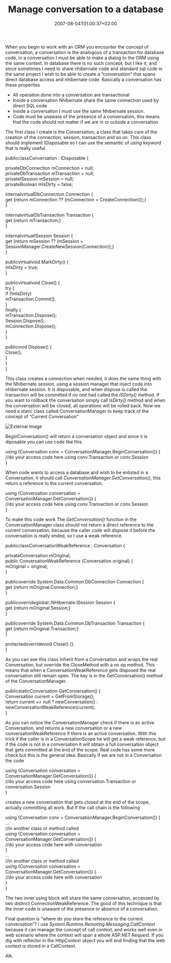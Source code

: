﻿---
title: "Manage conversation to a database"
description: ""
date: 2007-08-04T01:00:37+02:00
draft: false
tags: [Nhibernate,Sql Server]
categories: [Nhibernate,Sql Server]
---
When you begin to work with an ORM you encounter the concept of conversation, a conversation is the analogous of a transaction for database code, in a conversation I must be able to make a dialog to the ORM using the same context. In database there is no such concept, but I like it, and since sometimes I need to share nhibernate code and standard sql code in the same project I wish to be able to create a “conversation” that spans direct database access and nhibernate code. Basically a conversation has these properties

- All operation done into a conversation are transactional
- Inside a conversation Nhibernate share the same connection used by direct SQL code
- Inside a conversation I must use the same Nhibernate session.
- Code must be unaware of the presence of a conversation, this means that the code should not matter if we are in or outside a conversation

The first class I create is the Conversation,  a class that takes care of the creation of the connection, session, transaction and so on. This class should implement IDisposable so I can use the semantic of *using keyword* that is really useful.

publicclassConversation  :  IDisposable  {  
  
privateDbConnection  mConnection  =  null;  
privateDbTransaction  mTransaction  =  null;  
privateISession  mSession  =  null;  
privateBoolean  mIsDirty  =  false;  
  
internalvirtualDbConnection  Connection  {  
get  {return  mConnection  ??  (mConnection  =  CreateConnection());}  
        }  
  
internalvirtualDbTransaction  Transaction  {  
get  {return  mTransaction;}  
        }  
  
internalvirtualISession  Session  {  
get  {return  mSession  ??  (mSession  =  SessionManager.CreateNewSession(Connection));}  
        }

publicvirtualvoid  MarkDirty()  {  
              mIsDirty  =  true;  
        }  
  
publicvirtualvoid  Close()  {  
try  {  
if  (!mIsDirty)  
                          mTransaction.Commit();  
              }  
finally  {  
                    mTransaction.Dispose();  
                    Session.Dispose();  
                    mConnection.Dispose();  
              }  
        }  
  
publicvoid  Dispose()  {  
              Close();  
        }  
    }  
}

This class creates a connection when needed, it does the same thing with the Nhibernate session, using a session manager that inject code into nhibernate session. It is disposable, and when dispose is called the transaction will be committed if no one had called the *ISDirty()* method. If you want to rollback the conversation simply call *IsDirty()*  method and when the conversation will be closed, all operations will be rolled back. Now we need a static class called ConversationManager to keep track of the concept of “Current Conversation”

![External Image](https://www.codewrecks.com/blog/wp-content/uploads/2007/08/080407-0812-manageconve1.png)

BeginConversation() will return a conversation object and since it is diposable you can use code like this.

using  (Conversation  conv  =  ConversationManager.BeginConversation())  {  
//do  your  access  code  here  using conv.Transaction or conv.Session  
}

When code wants to access a database and wish to be enlisted in a Conversation, it should call *ConversationManager.GetConversation()*, this return a reference to the current conversation.

using  (Conversation  conversation  =  ConversationManager.GetConversation())  {  
//do  your  access  code  here  using conv.Transaction or conv.Session  
}

To make this code work The *GetConversation()* function in the ConversationManager class should not return a direct reference to the current conversation, because the caller code will dispose it before the conversation is really ended, so I use a weak reference.

publicclassConversationWeakReference  :  Conversation  {  
  
privateConversation  mOriginal;  
public  ConversationWeakReference  (Conversation  original)  {  
        mOriginal  =  original;  
  }  
  
publicoverride  System.Data.Common.DbConnection  Connection  {  
get  {return  mOriginal.Connection;}  
  }  
  
publicoverrideglobal::NHibernate.ISession  Session  {  
get  {return  mOriginal.Session;}  
  }  
  
publicoverride  System.Data.Common.DbTransaction  Transaction  {  
get  {return  mOriginal.Transaction;}  
  }  
  
protectedoverridevoid  Close()  {}  
}

As you can see this class Inherit from a Conversation and wraps the real Conversation, but override the CloseMethod with a no op method. This means that when a ConversationWeakReference gets disposed the real conversation still remain open. The key is in the GetConversation() method of the ConversationManager.

publicstaticConversation  GetConversation()  {  
Conversation  current  =  GetFromStorage();  
return  current  ==  null  ?  newConversation()  :  newConversationWeakReference(current);        
}

As you can notice the ConversationManager check if there is an active Conversation, and returns a new conversation or a new conversationWeakReference if there is an active conversation. With this trick if the caller is in a ConversationScope he will get a weak reference, but if the code is not in a conversation it will obtain a full conversation object that gets committed at the end of the scope. Real code has some more check but this is the general idea. Basically if we are not in a Conversation the code

using  (Conversation  conversation  =  ConversationManager.GetConversation())  {  
//do  your  access  code  here  using  conversation.Transaction  or  conversation.Session  
}

creates a new conversation that gets closed at the end of the scope, actually committing all work. But if the call chain is the following

using  (Conversation  conv  =  ConversationManager.BeginConversation())  {  
…  
//in  another  class  or  method  called    
  using  (Conversation  conversation  =  ConversationManager.GetConversation())  {  
//do  your  access  code  here  with  conversation  
  }  
  …  
//in  another  class  or  method  called    
  using  (Conversation  conversation  =  ConversationManager.GetConversation())  {  
//do  your  access  code  here  with  conversation  
  }  
}

The two inner using block will share the same conversation, accessed by two distinct ConnectionWeakReference. The good of this technique is that the inner code is unaware of the presence or absence of a conversation.

Final question is “where do you store the reference to the current conversation”? I use *System.Runtime.Remoting.Messaging.CallContext* because it can manage the concept of call context, and works well even in web scenario where the context will span a whole ASP.NET Request. If you dig with reflector in the HttpContext object you will end finding that the web context is stored in a CallContext.

Alk.
